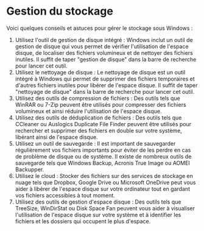 # Gestion du stockage

Voici quelques conseils et astuces pour gérer le stockage sous Windows :

1. Utilisez l'outil de gestion de disque intégré : Windows inclut un outil de gestion de disque qui vous permet de vérifier l'utilisation de l'espace disque, de localiser des fichiers volumineux et de nettoyer des fichiers inutiles. Il suffit de taper "gestion de disque" dans la barre de recherche pour lancer cet outil.
2. Utilisez le nettoyage de disque : Le nettoyage de disque est un outil intégré à Windows qui permet de supprimer des fichiers temporaires et d'autres fichiers inutiles pour libérer de l'espace disque. Il suffit de taper "nettoyage de disque" dans la barre de recherche pour lancer cet outil.
3. Utilisez des outils de compression de fichiers : Des outils tels que WinRAR ou 7-Zip peuvent être utilisés pour compresser des fichiers volumineux et ainsi réduire l'utilisation de l'espace disque.
4. Utilisez des outils de déduplication de fichiers : Des outils tels que CCleaner ou Auslogics Duplicate File Finder peuvent être utilisés pour rechercher et supprimer des fichiers en double sur votre système, libérant ainsi de l'espace disque.
5. Utilisez un outil de sauvegarde : Il est important de sauvegarder régulièrement vos fichiers importants pour éviter de les perdre en cas de problème de disque ou de système. Il existe de nombreux outils de sauvegarde tels que Windows Backup, Acronis True Image ou AOMEI Backupper.
6. Utilisez le cloud : Stocker des fichiers sur des services de stockage en nuage tels que Dropbox, Google Drive ou Microsoft OneDrive peut vous aider à libérer de l'espace disque sur votre ordinateur tout en gardant vos fichiers accessibles à tout moment.
7. Utilisez des outils de gestion d'espace disque : Des outils tels que TreeSize, WinDirStat ou Disk Space Fan peuvent vous aider à visualiser l'utilisation de l'espace disque sur votre système et à identifier les fichiers et les dossiers qui occupent le plus d'espace.
